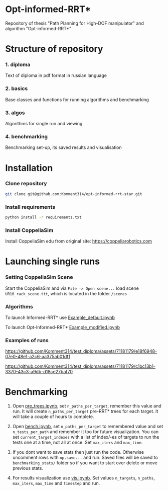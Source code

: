 # Opt-informed-RRT*
Repository of thesis "Path Planning for High-DOF manipulator" and algorithm "Opt-informed-RRT*"

# Structure of repository

### 1. diploma 
Text of diploma in pdf format in russian language

### 2. basics 
Base classes and functions for running algorithms and benchmarking

### 3. algos 
Algorithms for single run and viewing

### 4. benchmarking 
Benchmarking set-up, its saved results and visualisation

# Installation

### Clone repository

```bash
git clone git@github.com:Komment314/opt-informed-rrt-star.git
```

### Install requirements

```bash
python install -r requirements.txt
```

### Install CoppeliaSim

Install CoppeliaSim edu from original site: https://coppeliarobotics.com

# Launching single runs

### Setting CoppeliaSim Scene

Start the CoppeliaSim and via `File -> Open scene...` load scene `UR10_rack_scene.ttt`, which is located in the folder `/scenes`

### Algorithms

To launch Informed-RRT* use [Example_default.ipynb](./algos/Example_default.ipynb)

To launch Opt-Informed-RRT* [Example_modified.ipynb](./algos/Example_modified.ipynb)

### Examples of runs



https://github.com/Komment314/test_diploma/assets/71181179/e18f6948-07e0-48e1-a2c6-aa375ab01df1



https://github.com/Komment314/test_diploma/assets/71181179/c1bc13b1-3370-43c3-a9db-d18ce27baf70



# Benchmarking

1. Open [pre_trees.ipynb](./benchmarking/path_finding_for_benckmarking/pre_trees.ipynb), set `n_paths_per_target`, remember this value and run. It will create `n_paths_per_target` pre-RRT* trees for each target. It will take a couple of hours to complete.

2. Open [bench.ipynb](./benchmarking/bench.ipynb), set `n_paths_per_target` to remembered value and set `n_tests_per_path` and remember it too for future visualization. You can set `current_target_indexes` with a list of index/-es of targets to run the tests one at a time, not all at once. Set `max_iters` and `max_time`.

3. If you dont want to save stats then just run the code. Otherwise uncomment rows with `np.save...` and run. Saved files will be saved to `benchmarking_stats/` folder so if you want to start over delete or move previous stats.

4. For results visualization use [vis.ipynb](./benchmarking/vis/vis.ipynb). Set values `n_targets`, `n_paths`, `max_iters`, `max_time` and `timestep` and run.
